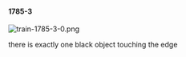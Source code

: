 #### 1785-3
![train-1785-3-0.png](https://github.com/lil-lab/nlvr/raw/master/nlvr/train/images/20/train-1785-3-0.png "train-1785-3-0.png")

there is exactly one black object touching the edge